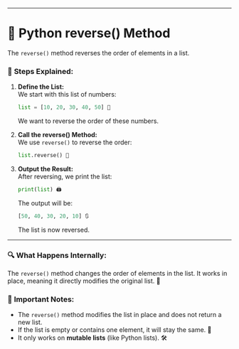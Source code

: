 
---

# 🔁 **Python reverse() Method**

The `reverse()` method reverses the order of elements in a list.

### 👣 **Steps Explained:**

1. **Define the List:**  
   We start with this list of numbers:  
   ```python
   list = [10, 20, 30, 40, 50] 📑
   ```
   We want to reverse the order of these numbers.

2. **Call the reverse() Method:**  
   We use `reverse()` to reverse the order:  
   ```python
   list.reverse() 🔄
   ```

3. **Output the Result:**  
   After reversing, we print the list:  
   ```python
   print(list) 🖨️
   ```
   The output will be:  
   ```python
   [50, 40, 30, 20, 10] 🔃
   ```
   The list is now reversed.

---

### 🔍 **What Happens Internally:**

The `reverse()` method changes the order of elements in the list. It works in place, meaning it directly modifies the original list. 🔧

### 📌 **Important Notes:**

- The `reverse()` method modifies the list in place and does not return a new list.  
- If the list is empty or contains one element, it will stay the same. 🚫  
- It only works on **mutable lists** (like Python lists). 🛠️

